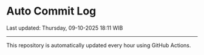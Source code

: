 # Auto Commit Log

Last updated: Thursday, 09-10-2025 18:11 WIB

---

This repository is automatically updated every hour using GitHub Actions.
